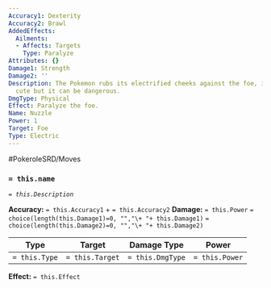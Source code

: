 ```yaml
---
Accuracy1: Dexterity
Accuracy2: Brawl
AddedEffects:
  Ailments:
  - Affects: Targets
    Type: Paralyze
Attributes: {}
Damage1: Strength
Damage2: ''
Description: The Pokemon rubs its electrified cheeks against the foe, it looks very
  cute but it can be dangerous.
DmgType: Physical
Effect: Paralyze the foe.
Name: Nuzzle
Power: 1
Target: Foe
Type: Electric
---
```


#PokeroleSRD/Moves

### `= this.name` 
*`= this.Description`*

**Accuracy:** `= this.Accuracy1` + `= this.Accuracy2`
**Damage:** `= this.Power` `= choice(length(this.Damage1)=0, "","\+ "+ this.Damage1)` `= choice(length(this.Damage2)=0, "","\+ "+ this.Damage2)`

| Type          | Target          | Damage Type          | Power          |
| ------------- | --------------- | ---------------- | -------------- |
| `= this.Type` | `= this.Target` | `= this.DmgType` | `= this.Power` | 

**Effect:** `= this.Effect`